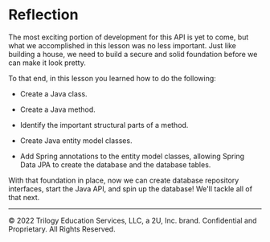 # Reflection

The most exciting portion of development for this API is yet to come, but what we accomplished in this lesson was no less important. Just like building a house, we need to build a secure and solid foundation before we can make it look pretty.

To that end, in this lesson you learned how to do the following:

* Create a Java class.

* Create a Java method.

* Identify the important structural parts of a method.

* Create Java entity model classes.

* Add Spring annotations to the entity model classes, allowing Spring Data JPA to create the database and the database tables.

With that foundation in place, now we can create database repository interfaces, start the Java API, and spin up the database! We'll tackle all of that next.

---
© 2022 Trilogy Education Services, LLC, a 2U, Inc. brand. Confidential and Proprietary. All Rights Reserved.